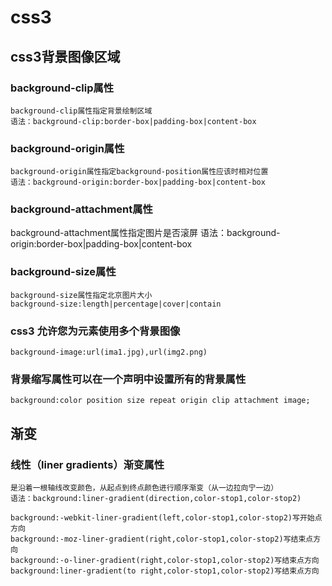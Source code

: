 # css3
## css3背景图像区域
### background-clip属性
    background-clip属性指定背景绘制区域
    语法：background-clip:border-box|padding-box|content-box
### background-origin属性
    background-origin属性指定background-position属性应该时相对位置
    语法：background-origin:border-box|padding-box|content-box
### background-attachment属性
background-attachment属性指定图片是否滚屏
语法：background-origin:border-box|padding-box|content-box
### background-size属性
    background-size属性指定北京图片大小
    background-size:length|percentage|cover|contain
### css3 允许您为元素使用多个背景图像
    background-image:url(ima1.jpg),url(img2.png)
### 背景缩写属性可以在一个声明中设置所有的背景属性
    background:color position size repeat origin clip attachment image; 
## 渐变
### 线性（liner gradients）渐变属性
    是沿着一根轴线改变颜色，从起点到终点颜色进行顺序渐变（从一边拉向宁一边）
    语法：background:liner-gradient(direction,color-stop1,color-stop2)
    
    background:-webkit-liner-gradient(left,color-stop1,color-stop2)写开始点方向
    background:-moz-liner-gradient(right,color-stop1,color-stop2)写结束点方向
    background:-o-liner-gradient(right,color-stop1,color-stop2)写结束点方向
    background:liner-gradient(to right,color-stop1,color-stop2)写结束点方向
    
    
